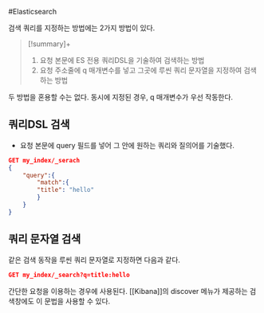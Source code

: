 #Elasticsearch 

검색 쿼리를 지정하는 방법에는 2가지 방법이 있다.
> [!summary]+ 
> 1. 요청 본문에 ES 전용 쿼리DSL을 기술하여 검색하는 방법
> 2. 요청 주소줄에 q 매개변수를 넣고 그곳에 루씬 쿼리 문자열을 지정하여 검색하는 방법

두 방법을 혼용할 수는 없다. 동시에 지정된 경우, q 매개변수가 우선 작동한다.
## 쿼리DSL 검색
+ 요청 본문에 query 필드를 넣어 그 안에 원하는 쿼리와 질의어를 기술했다.
```json
GET my_index/_serach
{
	"query":{
		"match":{
		"title": "hello"
		}
	}
}
```

## 쿼리 문자열 검색
같은 검색 동작을 루씬 쿼리 문자열로 지정하면 다음과 같다.
```json
GET my_index/_search?q=title:hello
```

간단한 요청을 이용하는 경우에 사용된다. [[Kibana]]의 discover 메뉴가 제공하는 검색창에도 이 문법을 사용할 수 있다.

